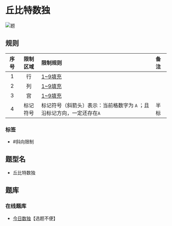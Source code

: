 # 丘比特数独
<!-- START doctoc generated TOC please keep comment here to allow auto update -->
<!-- DON'T EDIT THIS SECTION, INSTEAD RE-RUN doctoc TO UPDATE -->

<!-- END doctoc generated TOC please keep comment here to allow auto update -->

![题](https://cn.sudoku.today/pic/04/cupid/69975_1611.png)

## 规则

| 序号  | 限制区域 | 限制规则                                    | 备注  |
|:---:|:----:|:----------------------------------------|:----|
|  1  |  行   | [1~9填充]                                 |     |
|  2  |  列   | [1~9填充]                                 |     |
|  3  |  宫   | [1~9填充]                                 |     |
|  4  | 标记符号 | 标记符号（斜箭头）表示：当前格数字为 `A` ；且沿标记方向，一定还存在`A` | 半标  |

### 标签

- #斜向限制

## 题型名

- 丘比特数独

## 题库

### 在线题库

- [今日数独]【选题不便】

[1~9填充]: ../../../../../rules/rules.md#1to9填充

[今日数独]: https://cn.sudoku.today/g-cupid-sudoku/
